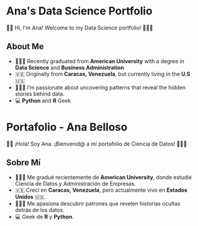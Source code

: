 # Ana's Data Science Portfolio
👋🏼 Hi, I'm Ana! Welcome to my Data Science portfolio! 👩🏻‍💻

## About Me 
- 👩🏻‍🎓 Recently graduated from **American University** with a degree in **Data Science** and **Business Administration**
- 🇻🇪 Originally from **Caracas, Venezuela**, but currently living in the **U.S** 🇺🇸
- 🕵🏻‍♀️ I’m passionate about uncovering patterns that reveal the hidden stories behind data.
- 💻 **Python** and **R** Geek 

# Portafolio - Ana Belloso
👋🏼 ¡Hola! Soy Ana. ¡Bienvenid@ a mi portafolio de Ciencia de Datos! 👩🏻‍💻

## Sobre Mí
- 👩🏻‍🎓 Me gradué recientemente de **American University**, donde estudié Ciencia de Datos y Administración de Empresas.
- 🇻🇪 Crecí en **Caracas, Venezuela**, pero actualmente vivo en **Estados Unidos** 🇺🇸.
- 🕵🏻‍♀️ Me apasiona descubrir patrones que revelen historias ocultas detrás de los datos.
- 💻 Geek de **R** y **Python**. 
